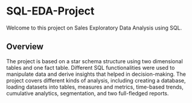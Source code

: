 # SQL-EDA-Project
Welcome to this project on Sales Exploratory Data Analysis using SQL. 

## Overview 
The project is based on a star schema structure using two dimensional tables and one fact table. Different SQL functionalities were used to manipulate data and derive insights that helped in decision-making. 
The project covers different kinds of analysis, including creating a database, loading datasets into tables, measures and metrics, time-based trends, cumulative analytics, segmentation, and two full-fledged reports.

